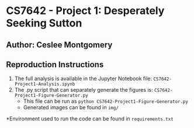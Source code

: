 # CS7642 - Project 1: Desperately Seeking Sutton
## Author: Ceslee Montgomery


## Reproduction Instructions
1. The full analysis is available in the Jupyter Notebook  file: `CS7642-Project1-Analysis.ipynb`
2. The .py script that can separately generate the figures is: `CS7642-Project1-Figure-Generator.py`
	- This file can be run as  `python CS7642-Project1-Figure-Generator.py`
    - Generated images can be found in `img/`
    
*Environment used to run the code can be found in `requirements.txt`